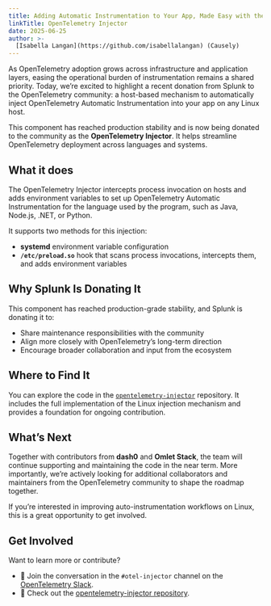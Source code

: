 ```yaml
---
title: Adding Automatic Instrumentation to Your App, Made Easy with the OpenTelemetry Injector
linkTitle: OpenTelemetry Injector
date: 2025-06-25
author: >-
  [Isabella Langan](https://github.com/isabellalangan) (Causely)
---
```


As OpenTelemetry adoption grows across infrastructure and application layers, easing the operational burden of instrumentation remains a shared priority. Today, we’re excited to highlight a recent donation from Splunk to the OpenTelemetry community: a host-based mechanism to automatically inject OpenTelemetry Automatic Instrumentation into your app on any Linux host.

This component has reached production stability and is now being donated to the community as the **OpenTelemetry Injector**. It helps streamline OpenTelemetry deployment across languages and systems.

## What it does

The OpenTelemetry Injector intercepts process invocation on hosts and adds environment variables to set up OpenTelemetry Automatic Instrumentation for the language used by the program, such as Java, Node.js, .NET, or Python.

It supports two methods for this injection:

- **systemd** environment variable configuration
- **`/etc/preload.so`** hook that scans process invocations, intercepts them, and adds environment variables

## Why Splunk Is Donating It

This component has reached production-grade stability, and Splunk is donating it to:

- Share maintenance responsibilities with the community  
- Align more closely with OpenTelemetry’s long-term direction  
- Encourage broader collaboration and input from the ecosystem

## Where to Find It

You can explore the code in the [`opentelemetry-injector`](https://github.com/open-telemetry/opentelemetry-injector) repository. It includes the full implementation of the Linux injection mechanism and provides a foundation for ongoing contribution.

## What’s Next

Together with contributors from **dash0** and **Omlet Stack**, the team will continue supporting and maintaining the code in the near term. More importantly, we’re actively looking for additional collaborators and maintainers from the OpenTelemetry community to shape the roadmap together.

If you’re interested in improving auto-instrumentation workflows on Linux, this is a great opportunity to get involved.

## Get Involved

Want to learn more or contribute?

- 💬 Join the conversation in the `#otel-injector` channel on the [OpenTelemetry Slack](https://slack.cncf.io/).
- 🔗 Check out the [opentelemetry-injector repository](https://github.com/open-telemetry/opentelemetry-injector).
